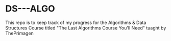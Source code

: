 # DS---ALGO

This repo is to keep track of my progress for the Algorithms & Data Structures Course titled "The Last Algorithms Course You'll Need" tuaght by ThePrimagen
